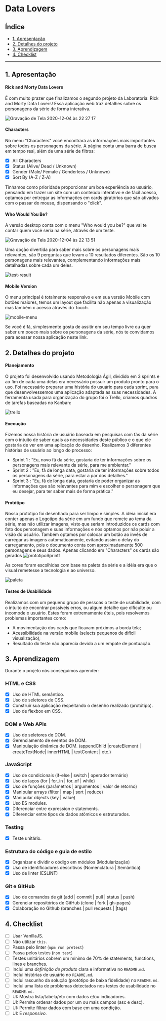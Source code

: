 # Data Lovers

## Índice

* [1. Apresentação](#1-apresentação)
* [2. Detalhes do projeto](#2-detalhes-do-projeto)
* [3. Aprendizagem](#3-aprendizagem)
* [4. Checklist](#4-checklist)

***

## 1. Apresentação

#### Rick and Morty Data Lovers

É com muito prazer que finalizamos o segundo projeto da Laboratoria: Rick and Morty Data Lovers!
Essa aplicação web traz detalhes sobre os personagens da série de forma interativa.

![Gravação de Tela 2020-12-04 às 22 27 17](https://user-images.githubusercontent.com/71895567/101230862-cb582080-3686-11eb-9909-12b1c7becf7f.gif)


#### Characters

No menu "Characters" você encontrará as informações mais importantes sobre todos os personagens da série. 
A página conta uma barra de busca em tempo real, além de uma série de filtros:
* [X] All Characters
* [X] Status (Alive/ Dead / Unknown)
* [X] Gender (Male/ Female / Genderless / Unknown)
* [X] Sort By (A-Z / Z-A)

Tinhamos como prioridade proporcionar um boa experiência ao usuário, pensando em trazer um site com um conteúdo
interativo e de fácil acesso, optamos por entregar as informações em cards giratórios que são ativados com o passar do mouse, 
dispensando o "click".


#### Who Would You Be?

A versão desktop conta com o menu "Who would you be?" que vai te contar quem você seria na série, através de um teste.

![Gravação de Tela 2020-12-04 às 22 13 51](https://user-images.githubusercontent.com/71895567/101231113-d1023600-3687-11eb-8c3c-98d5ff7faea8.gif)

 
Uma opção divertida para saber mais sobre os personagens mais relevantes, são 9 perguntas que levam a 10 resultados diferentes.
São os 10 personagens mais relevantes, complementando informações mais detalhadas sobre cada um deles.


![test-result](https://user-images.githubusercontent.com/71895567/101231291-f5124700-3688-11eb-91d6-7ccad200f5e7.png)


#### Mobile Version

O menu principal é totalmente responsivo e em sua versão Mobile  com botões maiores, temos um layout que facilita não apenas a visualização
mas também o acesso através do Touch.


![mobile-menu](https://user-images.githubusercontent.com/71895567/101231652-7965c980-368b-11eb-9904-21678db18a6e.png)


Se você é fã, simplesmente gosta de assitir em seu tempo livre ou quer saber um pouco mais
sobre os personagens da série, nós te convidamos para acessar nossa aplicação neste link.


## 2. Detalhes do projeto

#### Planejamento

O projeto foi desenvolvido usando Metodologia Ágil, dividido em 3 sprints e ao fim de cada uma delas era necessário possuir um produto
pronto para o uso. 
Foi necessário preparar uma história do usuário para cada sprint, para que desenvolvessemos uma aplicação adaptada as suas necessidades. 
A ferramenta usada para organização do grupo foi o Trello, criamos quadros de tarefas baseadas no Kanban:


![trello](https://user-images.githubusercontent.com/71895567/101232349-00b53c00-3690-11eb-81c0-f90b1a4bd028.png)


#### Execução

Fizemos nossa história de usuário baseada em pesquisas com fãs da série com o intuito de saber quais as necessidades deste público
e o que ele gostaria de ver em uma aplicação do desenho. 
Realizamos 3 diferentes histórias de usuário ao longo do processo:
- Sprint 1 : "Eu, novo fã da série, gostaria de ter informações sobre os personagens mais relevante da série, para me ambientar."
- Sprint 2 : "Eu, fã de longa data, gostaria de ter informações sobre todos os personagens da série, para estar a par dos detalhes."
- Sprint 3 : "Eu, fã de longa data, gostaria de poder organizar as informações que são relevantes para mim e escolher o personagem que
eu desejar, para ter saber mais de forma prática."


#### Protótipo

Nosso protótipo foi desenhado para ser limpo e simples.
A ideia inicial era conter apenas o Logotipo da série em um fundo que remete ao tema da série, mas não utilizar imagens, visto que 
seriam introduzidos os cards com foto dos personagem e suas informações e nós optamos por não poluir a visão do usuário.
Também optamos por colocar um botão ao invés de carregar as imagens automaticamente, evitando assim o delay do carregamento, pois o documento 
conta com aproximadamente 500 personagens e seus dados. 
Apenas clicando em "Characters" os cards são gerados
![prototipoSprint1](https://user-images.githubusercontent.com/71895567/101232692-d6647e00-3691-11eb-8d44-806950104b34.png)

As cores foram escolhidas com base na paleta da série e a idéia era que o visual remetesse a tecnologia e  ao universo.

![paleta](https://user-images.githubusercontent.com/71895567/101232955-c352ad80-3693-11eb-955f-09caa398e73c.jpg)

#### Testes de Usabilidade

Realizamos com um pequeno grupo de pessoas o teste de usabilidade, com o intuito de encontrar possiveís erros, ou algum detalhe que 
dificulte ou incomode o usuário. Estes foram extremamente úteis, pois resolvemos problemas importantes como:
- A movimentação dos cards que ficavam próximos a borda tela;
- Acessibilidade na versão mobile (selects pequenos de difícil visualização);
- Resultado do teste não aparecia devido a um empate de pontuação.


## 3. Aprendizagem

Durante o projeto nós conseguimos aprender:

### HTML e CSS

* [X] Uso de HTML semântico.
* [X] Uso de seletores de CSS.
* [X] Construir sua aplicação respeitando o desenho realizado (protótipo).
* [X] Uso de flexbox em CSS.

### DOM e Web APIs

* [X] Uso de seletores de DOM.
* [X] Gerenciamento de eventos de DOM.
* [X] Manipulação dinâmica de DOM. (appendChild |createElement | createTextNode| innerHTML | textContent | etc.)

### JavaScript

* [X] Uso de condicionais (if-else | switch | operador ternário)
* [X] Uso de laços (for | for..in | for..of | while)
* [X] Uso de funções (parâmetros | argumentos | valor de retorno)
* [X] Manipular arrays (filter | map | sort | reduce)
* [X] Manipular objects (key | value)
* [X] Uso ES modules.
* [X] Diferenciar entre expression e statements.
* [X] Diferenciar entre tipos de dados atômicos e estruturados.

### Testing

* [X] Teste unitário.

### Estrutura do código e guia de estilo

* [X] Organizar e dividir o código em módulos (Modularização)
* [X] Uso de identificadores descritivos (Nomenclatura | Semântica)
* [X] Uso de linter (ESLINT)

### Git e GitHub

* [X] Uso de comandos de git (add | commit | pull | status | push)
* [X] Gerenciar repositórios de GitHub (clone | fork | gh-pages)
* [X] Colaboração no Github (branches | pull requests | |tags)

## 4. Checklist

* [ ] Usar VanillaJS.
* [ ] Não utilizar `this`.
* [ ] Passa pelo linter (`npm run pretest`)
* [ ] Passa pelos testes (`npm test`)
* [ ] Testes unitários cobrem um mínimo de 70% de statements, functions, lines e
  branches.
* [ ] Inclui uma _definição de produto_ clara e informativa no `README.md`.
* [ ] Inclui histórias de usuário no `README.md`.
* [ ] Inclui rascunho da solução (protótipo de baixa fidelidade) no `README.md`.
* [ ] Inclui uma lista de problemas detectados nos testes de usabilidade no
  `README.md`.
* [ ] UI: Mostra lista/tabela/etc com dados e/ou indicadores.
* [ ] UI: Permite ordenar dados por um ou mais campos (asc e desc).
* [ ] UI: Permite filtrar dados com base em uma condição.
* [ ] UI: É _responsivo_.

